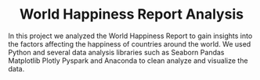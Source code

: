<h1 align="center" id="title">World Happiness Report Analysis</h1>
<p id="description"> In this project we analyzed the World Happiness Report to gain insights into the factors affecting the happiness of countries around the world. We used Python and several data analysis libraries such as Seaborn Pandas Matplotlib Plotly Pyspark and Anaconda to clean analyze and visualize the data.</p>
